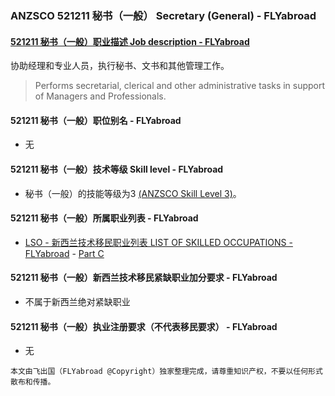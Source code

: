 ### ANZSCO 521211 秘书（一般） Secretary (General) - FLYabroad ###

#### [521211 秘书（一般）职业描述 Job description - FLYabroad](http://www.flyabroadvisa.com/anzsco/5212.html#521211)

协助经理和专业人员，执行秘书、文书和其他管理工作。

> Performs secretarial, clerical and other administrative tasks in support of Managers and Professionals.

#### 521211 秘书（一般）职位别名 - FLYabroad
 
- 无

#### 521211 秘书（一般）技术等级 Skill level - FLYabroad

- 秘书（一般）的技能等级为3 [(ANZSCO Skill Level 3)](http://www.flyabroadvisa.com/anzsco/)。

#### 521211 秘书（一般）所属职业列表 - FLYabroad

- [LSO - 新西兰技术移民职业列表 LIST OF SKILLED OCCUPATIONS - FLYabroad](http://nz.flyabroadvisa.com/lso/) - [Part C](partc)

#### 521211 秘书（一般）新西兰技术移民紧缺职业加分要求 - FLYabroad

- 不属于新西兰绝对紧缺职业

#### 521211 秘书（一般）执业注册要求（不代表移民要求） - FLYabroad

- 无

`本文由飞出国（FLYabroad @Copyright）独家整理完成，请尊重知识产权，不要以任何形式散布和传播。`